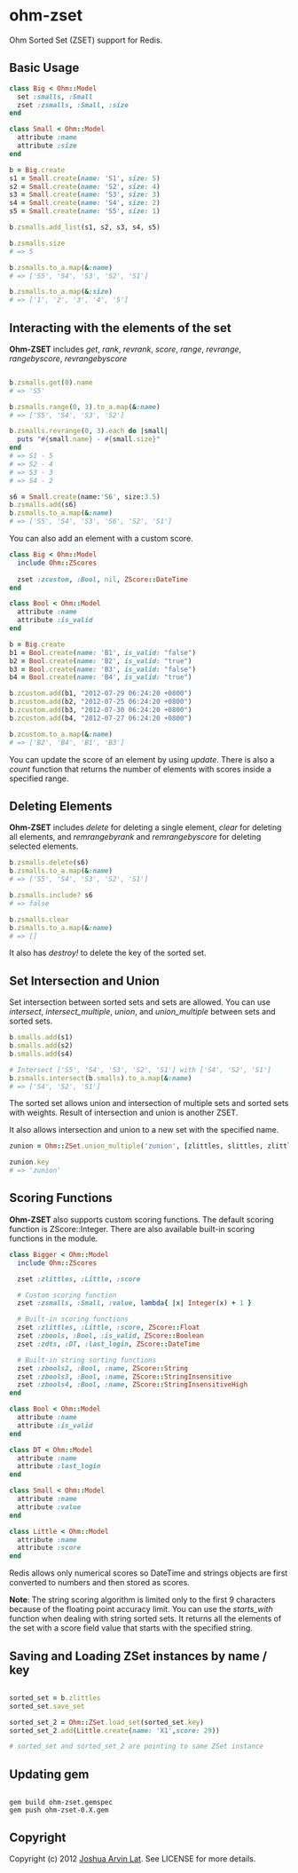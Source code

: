# ohm-zset

Ohm Sorted Set (ZSET) support for Redis.

## Basic Usage

```ruby
class Big < Ohm::Model
  set :smalls, :Small
  zset :zsmalls, :Small, :size
end

class Small < Ohm::Model
  attribute :name 
  attribute :size
end

b = Big.create
s1 = Small.create(name: 'S1', size: 5)
s2 = Small.create(name: 'S2', size: 4)
s3 = Small.create(name: 'S3', size: 3)
s4 = Small.create(name: 'S4', size: 2)
s5 = Small.create(name: 'S5', size: 1)

b.zsmalls.add_list(s1, s2, s3, s4, s5)

b.zsmalls.size
# => 5

b.zsmalls.to_a.map(&:name)
# => ['S5', 'S4', 'S3', 'S2', 'S1']

b.zsmalls.to_a.map(&:size)
# => ['1', '2', '3', '4', '5']
```

## Interacting with the elements of the set
**Ohm-ZSET** includes *get*, *rank*, *revrank*, *score*, *range*, *revrange*, *rangebyscore*, *revrangebyscore*

```ruby

b.zsmalls.get(0).name
# => 'S5'

b.zsmalls.range(0, 3).to_a.map(&:name)
# => ['S5', 'S4', 'S3', 'S2']

b.zsmalls.revrange(0, 3).each do |small|
  puts "#{small.name} - #{small.size}"
end
# => S1 - 5
# => S2 - 4
# => S3 - 3
# => S4 - 2

s6 = Small.create(name:'S6', size:3.5)
b.zsmalls.add(s6)
b.zsmalls.to_a.map(&:name)
# => ['S5', 'S4', 'S3', 'S6', 'S2', 'S1']
```

You can also add an element with a custom score.

```ruby
class Big < Ohm::Model
  include Ohm::ZScores
  
  zset :zcustom, :Bool, nil, ZScore::DateTime
end

class Bool < Ohm::Model
  attribute :name
  attribute :is_valid
end

b = Big.create
b1 = Bool.create(name: 'B1', is_valid: "false")
b2 = Bool.create(name: 'B2', is_valid: "true")
b3 = Bool.create(name: 'B3', is_valid: "false")
b4 = Bool.create(name: 'B4', is_valid: "true")

b.zcustom.add(b1, "2012-07-29 06:24:20 +0800")
b.zcustom.add(b2, "2012-07-25 06:24:20 +0800")
b.zcustom.add(b3, "2012-07-30 06:24:20 +0800")
b.zcustom.add(b4, "2012-07-27 06:24:20 +0800")

b.zcustom.to_a.map(&:name)
# => ['B2', 'B4', 'B1', 'B3']
```

You can update the score of an element by using *update*. There is also a *count* function that returns the number of elements with scores inside a specified range.

## Deleting Elements
**Ohm-ZSET** includes *delete* for deleting a single element, *clear* for deleting all elements, and *remrangebyrank* and *remrangebyscore* for deleting selected elements.

```ruby
b.zsmalls.delete(s6)
b.zsmalls.to_a.map(&:name)
# => ['S5', 'S4', 'S3', 'S2', 'S1']

b.zsmalls.include? s6
# => false

b.zsmalls.clear
b.zsmalls.to_a.map(&:name)
# => []
```

It also has *destroy!* to delete the key of the sorted set.

## Set Intersection and Union
Set intersection between sorted sets and sets are allowed. You can use *intersect*, *intersect_multiple*, *union*, and *union_multiple* between sets and sorted sets.

```ruby
b.smalls.add(s1)
b.smalls.add(s2)
b.smalls.add(s4)

# Intersect ['S5', 'S4', 'S3', 'S2', 'S1'] with ['S4', 'S2', 'S1']
b.zsmalls.intersect(b.smalls).to_a.map(&:name)
# => ['S4', 'S2', 'S1']
```

The sorted set allows union and intersection of multiple sets and sorted sets with weights.
Result of intersection and union is another ZSET.

It also allows intersection and union to a new set with the specified name.

```ruby
zunion = Ohm::ZSet.union_multiple('zunion', [zlittles, slittles, zlittles2, zlittles3])

zunion.key
# => 'zunion'
```

## Scoring Functions
**Ohm-ZSET** also supports custom scoring functions. The default scoring function is ZScore::Integer.
There are also available built-in scoring functions in the module.

```ruby
class Bigger < Ohm::Model
  include Ohm::ZScores

  zset :zlittles, :Little, :score

  # Custom scoring function
  zset :zsmalls, :Small, :value, lambda{ |x| Integer(x) + 1 }

  # Built-in scoring functions
  zset :zlittles, :Little, :score, ZScore::Float
  zset :zbools, :Bool, :is_valid, ZScore::Boolean
  zset :zdts, :DT, :last_login, ZScore::DateTime

  # Built-in string sorting functions
  zset :zbools2, :Bool, :name, ZScore::String
  zset :zbools3, :Bool, :name, ZScore::StringInsensitive
  zset :zbools4, :Bool, :name, ZScore::StringInsensitiveHigh
end

class Bool < Ohm::Model
  attribute :name
  attribute :is_valid
end

class DT < Ohm::Model
  attribute :name
  attribute :last_login
end

class Small < Ohm::Model
  attribute :name 
  attribute :value
end

class Little < Ohm::Model
  attribute :name
  attribute :score
end

```

Redis allows only numerical scores so DateTime and strings objects are first converted to numbers and then stored as scores.

**Note**: The string scoring algorithm is limited only to the first 9 characters because of the floating point accuracy limit.
You can use the *starts_with* function when dealing with string sorted sets. It returns all the elements of the set with a score field value that starts with the specified string.

## Saving and Loading ZSet instances by name / key

```ruby

sorted_set = b.zlittles
sorted_set.save_set

sorted_set_2 = Ohm::ZSet.load_set(sorted_set.key)
sorted_set_2.add(Little.create(name: 'X1',score: 29))

# sorted_set and sorted_set_2 are pointing to same ZSet instance
```

## Updating gem
```

gem build ohm-zset.gemspec
gem push ohm-zset-0.X.gem
```

## Copyright
Copyright (c) 2012 [Joshua Arvin Lat](http://www.joshualat.com). See LICENSE for more details.
